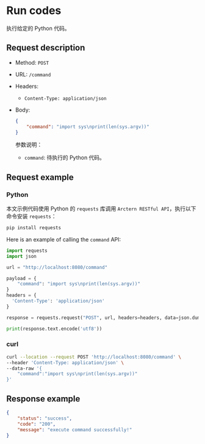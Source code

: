 # Run codes

执行给定的 Python 代码。

## Request description

- Method: `POST`
- URL: `/command`
- Headers:
    - `Content-Type: application/json`
- Body:

    ```json
    {
        "command": "import sys\nprint(len(sys.argv))"
    }
    ```

    参数说明：

    - `command`: 待执行的 Python 代码。

## Request example

### Python

本文示例代码使用 Python 的 `requests` 库调用 `Arctern RESTful API`，执行以下命令安装 `requests`：

```bash
pip install requests
```

Here is an example of calling the `command` API:

```python
import requests
import json

url = "http://localhost:8080/command"

payload = {
    "command": "import sys\nprint(len(sys.argv))"
}
headers = {
  'Content-Type': 'application/json'
}

response = requests.request("POST", url, headers=headers, data=json.dumps(payload))

print(response.text.encode('utf8'))
```

### curl

```bash
curl --location --request POST 'http://localhost:8080/command' \
--header 'Content-Type: application/json' \
--data-raw '{
	"command":"import sys\nprint(len(sys.argv))"
}'
```

## Response example

```json
{
    "status": "success",
    "code": "200",
    "message": "execute command successfully!"
}
```
